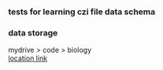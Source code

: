 ### tests for learning czi file data schema

### data storage

mydrive > code > biology
<br/>
<a href = "https://drive.google.com/drive/folders/1Eqcssc273RVy1VwyI8_q92myCDlL4ThM?usp=drive_link">location link</a>
